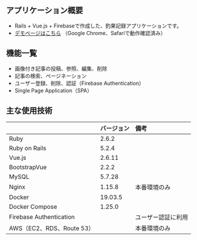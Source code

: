 ## アプリケーション概要
* Rails + Vue.js + Firebaseで作成した、釣果記録アプリケーションです。
* <a href="https://www.cyouka-sample.work/" target="_blank">デモページはこちら</a> （Google Chrome、Safariで動作確認済み）


## 機能一覧
* 画像付き記事の投稿、参照、編集、削除
* 記事の検索、ページネーション
* ユーザー登録、削除、認証（Firebase Authentication）
* Single Page Application（SPA）


## 主な使用技術

||バージョン|備考|
|:--|:--|:--|
|Ruby|2.6.2||
|Ruby on Rails|5.2.4||
|Vue.js|2.6.11||
|BootstrapVue|2.2.2||
|MySQL|5.7.28||
|Nginx|1.15.8|本番環境のみ|
|Docker|19.03.5||
|Docker Compose|1.25.0||
|Firebase Authentication||ユーザー認証に利用|
|AWS（EC2、RDS、Route 53）||本番環境のみ|
